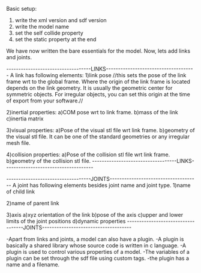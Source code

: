 Basic setup:
1) write the xml version and sdf version
2) write the model name
3) set the self collide property 
4) set the static property at the end

We have now written the bare essentials for the model.
Now, lets add links and joints.

-----------------------------------LINKS-------------------------------------
A link has following elements:
1)link pose
//this sets the pose of the link frame wrt to the global frame. Where the origin of the link frame is located depends on the link geometry. It is usually the geometric center for symmetric objects. For irregular objects, you can set this origin at the time of export from your software.//

2)inertial properties:
	a)COM pose wrt to link frame.
	b)mass of the link
	c)inertia matrix

3)visual properties:
	a)Pose of the visual stl file wrt link frame.
	b)geometry of the visual stl file. It can be one of the standard geometries or any irregular mesh file.

4)collision properties:
	a)Pose of the collision stl file wrt link frame.
	b)geometry of the collision stl file. 
-----------------------------------LINKS-------------------------------------





-----------------------------------JOINTS-------------------------------------
A joint has following elements besides joint name and joint type.
1)name of child link

2)name of parent link

3)axis
	a)xyz orientation of the link
	b)pose of the axis
	c)upper and lower limits of the joint positions
	d)dynamic properties
-----------------------------------JOINTS-------------------------------------



-Apart from links and joints, a model can also have a plugin. 
-A plugin is basically a shared library whose source code is written in c language. 
-A plugin is used to control various properties of a model. 
-The variables of a plugin can be set through the sdf file using custom tags.
-the plugin has a name and a filename. 
